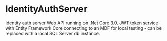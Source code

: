 # IdentityAuthServer
Identity auth server Web API running on .Net Core 3.0. JWT token service with Entity Framework Core connecting to an MDF for local testing - can be replaced with a local SQL Server db instance.
